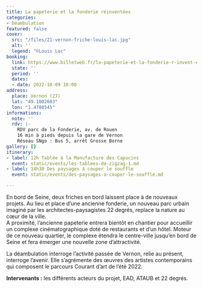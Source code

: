 ```yaml
---
title: La papeterie et la fonderie réinventées
categories:
- Déambulation
featured: false
cover:
  src: "/files/21-vernon-friche-louis-lac.jpg"
  alt: ''
  legend: "©Louis Lac"
booking:
  link: https://www.billetweb.fr/la-papeterie-et-la-fonderie-r-invent-es
  state: ''
  period: ''
  dates:
  - date: 2022-10-09 10:00
address:
  place: Vernon (27)
  lat: "49.1002603"
  lon: "1.4708545"
informations:
  note: ''
  rdv: |-
    RDV parc de la Fonderie, av. de Rouen
    16 min à pieds depuis la gare de Vernon
    Réseau SNgo : Bus 5, arrêt Grosse Borne
gallery: []
itinerary:
- label: 12h Tablée à la Manufacture des Capucins
  event: static/events/les-tablees-de-zigzag-1.md
- label: 14h30 Des paysages à couper le souffle
  event: static/events/des-paysages-a-couper-le-souffle.md

---
```

En bord de Seine, deux friches en bord laissent place à de nouveaux projets. Au lieu et place d’une ancienne fonderie, un nouveau parc urbain imaginé par les architectes-paysagistes 22 degrés, replace la nature au cœur de la ville.  
 A proximité, l’ancienne papeterie entrera bientôt en chantier pour accueillir un complexe cinématographique doté de restaurants et d’un hôtel. Moteur de ce nouveau quartier, le complexe étendra le centre-ville jusqu’en bord de Seine et fera émerger une nouvelle zone d’attractivité.

La déambulation interroge l’activité passée de Vernon, relie au présent, interroge l’avenir. Elle s’agrémente des œuvres des artistes contemporains qui composent le parcours Courant d’art de l’été 2022.

**Intervenants :** les différents acteurs du projet, EAD, ATAUB et 22 degrés.